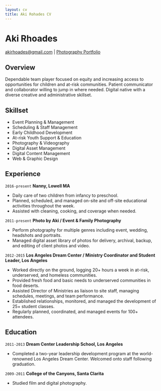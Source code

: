 ```yaml
---
layout: cv
title: Aki Rohades CV
---
```

# Aki Rhoades

<div id="webaddress">
<a href="akirhoades@gmail.com">akirhoades@gmail.com</a>
| <a href="https://www.photobyaki.com/">Photography Portfolio </a>
</div>

## Overview
Dependable team player focused on equity and increasing access to opportunities for children and at-risk communities. Patient communicator and collaborator willing to jump in where needed. Digital native with a diverse creative and administrative skillset.

## Skillset

- Event Planning & Management
- Scheduling & Staff Management
- Early Childhood Development
- At-risk Youth Support & Education
- Photography & Videography
- Digital Asset Management
- Digital Content Management
- Web & Graphic Design

## Experience

`2016-present`
__Nanny, Lowell MA__
* Daily care of two children from infancy to preschool.
* Planned, scheduled, and managed on-site and off-site educational activities throughout the week.
* Assisted with cleaning, cooking, and coverage when needed. 

`2011-present`
__Photo by Aki / Event & Family Photography__
* Perform photography for multiple genres including event, wedding, headshots and portraits.
* Managed digital asset library of photos for delivery, archival, backup, and editing of client photos and video.

`2012-2015`
__Los Angeles Dream Center / Ministry Coordinator and Student Leader, Los Angeles__
* Worked directly on the ground, logging 20+ hours a week in at-risk, underserved, and homeless communities.
* Provided fresh food and basic needs to underserved communities in food deserts.
* Assisted Director of Ministries as liaison to site staff, managing schedules, meetings, and team performance.
* Established relationships, monitored, and managed the development of 25+ student classes.
* Regularly planned, coordinated, and managed events for 100+ attendees.

## Education

`2011-2013`
__Dream Center Leadership School, Los Angeles__
- Completed a two-year leadership development program at the world-renowned Los Angeles Dream Center. Welcomed onto staff following graduation. 

`2009-2011`
__College of the Canyons, Santa Clarita__
- Studied film and digital photography.

<!-- ### Footer

Last updated: June 2019 -->


